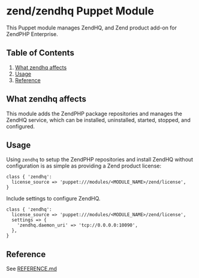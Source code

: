 # zend/zendhq Puppet Module

This Puppet module manages ZendHQ, and Zend product add-on for ZendPHP Enterprise.

## Table of Contents

1. [What zendhq affects](#what-zendhq-affects)
1. [Usage](#usage)
1. [Reference](#reference)

## What zendhq affects

This module adds the ZendPHP package repositories and manages the ZendHQ service,
which can be installed, uninstalled, started, stopped, and configured.

## Usage

Using `zendhq` to setup the ZendPHP repositories and install ZendHQ without
configuration is as simple as providing a Zend product license:

```puppet
class { 'zendhq':
  license_source => 'puppet:///modules/<MODULE_NAME>/zend/license',
}
```

Include settings to configure ZendHQ.

```puppet
class { 'zendhq':
  license_source => 'puppet:///modules/<MODULE_NAME>/zend/license',
  settings => {
    'zendhq.daemon_uri' => 'tcp://0.0.0.0:10090',
  },
}
```

## Reference

See [REFERENCE.md](./REFERENCE.md)
